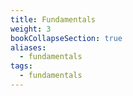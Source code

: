 ```yaml
---
title: Fundamentals
weight: 3
bookCollapseSection: true
aliases:
  - fundamentals
tags:
  - fundamentals
---
```


